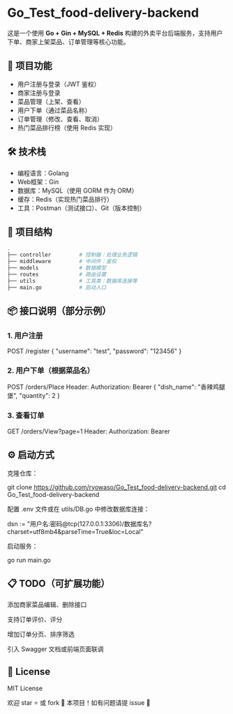 # Go_Test_food-delivery-backend

这是一个使用 **Go + Gin + MySQL + Redis** 构建的外卖平台后端服务，支持用户下单、商家上架菜品、订单管理等核心功能。

## 🌟 项目功能

- 用户注册与登录（JWT 鉴权）
- 商家注册与登录
- 菜品管理（上架、查看）
- 用户下单（通过菜品名称）
- 订单管理（修改、查看、取消）
- 热门菜品排行榜（使用 Redis 实现）

## 🛠 技术栈

- 编程语言：Golang
- Web框架：Gin
- 数据库：MySQL（使用 GORM 作为 ORM）
- 缓存：Redis（实现热门菜品排行）
- 工具：Postman（测试接口）、Git（版本控制）

## 📂 项目结构
```bash
.
├── controller         # 控制器：处理业务逻辑
├── middleware         # 中间件：鉴权
├── models             # 数据模型
├── routes             # 路由设置
├── utils              # 工具类：数据库连接等
├── main.go            # 启动入口
```
## 📦 接口说明（部分示例）

### 1. 用户注册
POST /register
{
  "username": "test",
  "password": "123456"
}

### 2. 用户下单（根据菜品名）
POST /orders/Place
Header: Authorization: Bearer <token>
{
  "dish_name": "香辣鸡腿堡",
  "quantity": 2
}

### 3. 查看订单
GET /orders/View?page=1
Header: Authorization: Bearer <token>

## ⚙️ 启动方式

克隆仓库：

git clone https://github.com/ryowaso/Go_Test_food-delivery-backend.git
cd Go_Test_food-delivery-backend

配置 .env 文件或在 utils/DB.go 中修改数据库连接：

dsn := "用户名:密码@tcp(127.0.0.1:3306)/数据库名?charset=utf8mb4&parseTime=True&loc=Local"

启动服务：

go run main.go

## 📋 TODO（可扩展功能）

添加商家菜品编辑、删除接口

支持订单评价、评分

增加订单分页、排序筛选

引入 Swagger 文档或前端页面联调

## 📄 License

MIT License

欢迎 star ⭐ 或 fork 🔁 本项目！如有问题请提 issue 🙌
